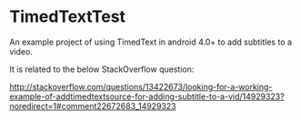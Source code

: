 TimedTextTest
=============

An example project of using TimedText in android 4.0+ to add subtitles to a video.


It is related to the below StackOverflow question:

http://stackoverflow.com/questions/13422673/looking-for-a-working-example-of-addtimedtextsource-for-adding-subtitle-to-a-vid/14929323?noredirect=1#comment22672683_14929323
